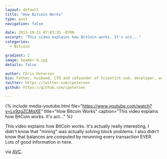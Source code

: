 ```yaml
---
layout: default
title: "How Bitcoin Works"
type: post
navigation: false

date: 2013-10-11 07:03:35 -0700
excerpt: "This video explains how BitCoin works. It's act..."
categories:
  - Bitcoin

gradient: 2
image: header-0.jpg
details: false

author: Chris Petersen
bio: Father, husband, CTO and cofounder of Scientist.com, developer, entrepreneur and technologist.
twitter: https://twitter.com/cpetersen
github: https://github.com/cpetersen

---
```


{% include media-youtube.html file="https://www.youtube.com/watch?v=Lx9zgZCMqXE" title="How Bitcoin Works" caption="This video explains how BitCoin works. It's act..." %}

This video explains how BitCoin works. It's actually really interesting, I didn't know that "mining" was actually solving block problems. I also didn't know that balances are computed by rerunning every transaction EVER. Lots of good information in here. 

 via  [﻿AVC](http://www.avc.com/a_vc/2013/10/video-of-the-week-bitcoin-under-the-hood.html). 
